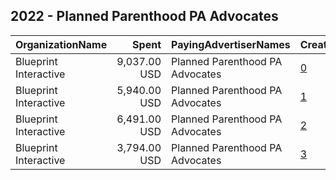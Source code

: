 ## 2022 - Planned Parenthood PA Advocates 
|OrganizationName|Spent|PayingAdvertiserNames|CreativeUrls|Impressions|Genders|AgeBrackets|CountryCodes|BillingAddresses|CandidateBallotInformation|
|:---|---:|:---|:---|---:|:---|:---|:---|:---|:---|
|Blueprint Interactive|9,037.00 USD|Planned Parenthood PA Advocates|[0](https://www.snap.com/political-ads/asset/ab0c7080e681d0d1831fce093d646fd947775c9f037f38b2121bebf8f7625e52?mediaType=mp4)|460,863|FEMALE|18-44|united states|"1220 19th Street NW,Washington,20036,US"||
|Blueprint Interactive|5,940.00 USD|Planned Parenthood PA Advocates|[1](https://www.snap.com/political-ads/asset/ab0c7080e681d0d1831fce093d646fd947775c9f037f38b2121bebf8f7625e52?mediaType=mp4)|160,111|FEMALE|18-34|united states|"1220 19th Street NW,Washington,20036,US"||
|Blueprint Interactive|6,491.00 USD|Planned Parenthood PA Advocates|[2](https://www.snap.com/political-ads/asset/86fb67d7b173ebfadab8615153e9db2decea34f65bec8a390f01f9a087d89cf6?mediaType=mp4)|260,623|FEMALE|18-44|united states|"1220 19th Street NW,Washington,20036,US"||
|Blueprint Interactive|3,794.00 USD|Planned Parenthood PA Advocates|[3](https://www.snap.com/political-ads/asset/86fb67d7b173ebfadab8615153e9db2decea34f65bec8a390f01f9a087d89cf6?mediaType=mp4)|85,687|FEMALE|18-34|united states|"1220 19th Street NW,Washington,20036,US"||
